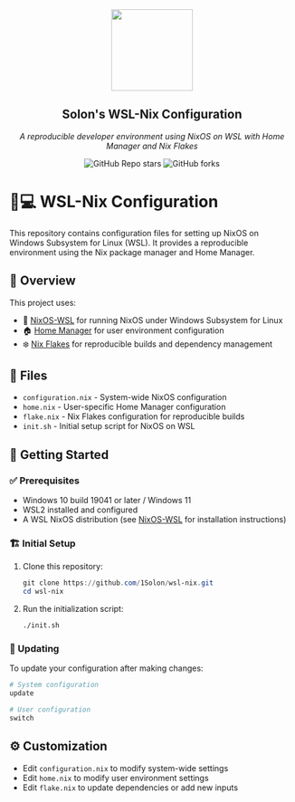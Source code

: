 <div align="center">

<img src="https://raw.githubusercontent.com/homarr-labs/dashboard-icons/150279bb788cf84fc94a8b79cfcd47857cac50e2/svg/nixos.svg" align="center" width="144px" height="144px"/>

## Solon's WSL-Nix Configuration

_A reproducible developer environment using NixOS on WSL with Home Manager and Nix Flakes_

</div>

<div align="center">

![GitHub Repo stars](https://img.shields.io/github/stars/1Solon/wsl-nix?style=for-the-badge)
![GitHub forks](https://img.shields.io/github/forks/1Solon/wsl-nix?style=for-the-badge)

</div>

# 🐧💻 WSL-Nix Configuration

This repository contains configuration files for setting up NixOS on Windows Subsystem for Linux (WSL). It provides a reproducible environment using the Nix package manager and Home Manager.

## 🔎 Overview

This project uses:

- 🐧 [NixOS-WSL](https://github.com/nix-community/NixOS-WSL) for running NixOS under Windows Subsystem for Linux
- 🏠 [Home Manager](https://github.com/nix-community/home-manager) for user environment configuration
- ❄️ [Nix Flakes](https://nixos.wiki/wiki/Flakes) for reproducible builds and dependency management

## 📁 Files

- `configuration.nix` - System-wide NixOS configuration
- `home.nix` - User-specific Home Manager configuration
- `flake.nix` - Nix Flakes configuration for reproducible builds
- `init.sh` - Initial setup script for NixOS on WSL

## 🚀 Getting Started

### ✅ Prerequisites

- Windows 10 build 19041 or later / Windows 11
- WSL2 installed and configured
- A WSL NixOS distribution (see [NixOS-WSL](https://github.com/nix-community/NixOS-WSL) for installation instructions)

### 🏗️ Initial Setup

1. Clone this repository:

   ```powershell
   git clone https://github.com/1Solon/wsl-nix.git
   cd wsl-nix
   ```

2. Run the initialization script:

   ```bash
   ./init.sh
   ```

### 🔄 Updating

To update your configuration after making changes:

```bash
# System configuration
update

# User configuration
switch
```

## ⚙️ Customization

- Edit `configuration.nix` to modify system-wide settings
- Edit `home.nix` to modify user environment settings
- Edit `flake.nix` to update dependencies or add new inputs
